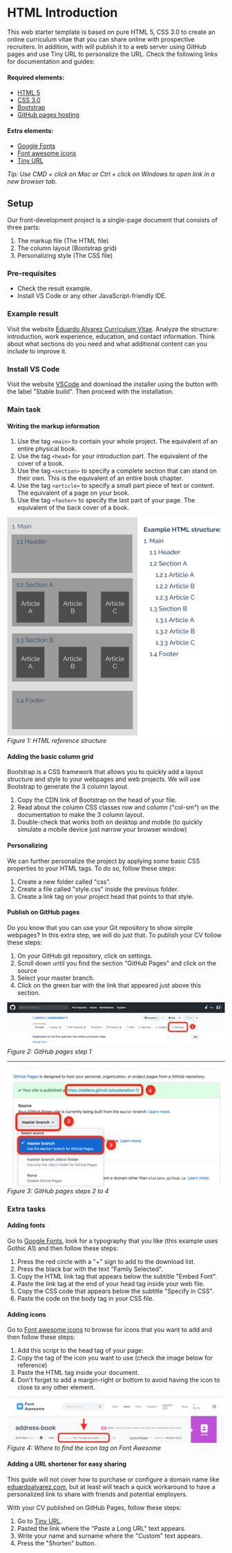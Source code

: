 # HTML Introduction
This web starter template is based on pure HTML 5, CSS 3.0 to create an online curriculum vitae that you can share online with prospective recruiters. In addition, with will publish it to a web server using GitHub pages and use Tiny URL to personalize the URL. Check the following links for documentation and guides:

#### Required elements:
- [HTML 5](https://www.w3schools.com/html/html5_intro.asp)
- [CSS 3.0](https://www.w3schools.com/css/)
- [Bootstrap](https://getbootstrap.com)
- [GitHub pages hosting](https://pages.github.com)

#### Extra elements:
- [Google Fonts](https://fonts.google.com)
- [Font awesome icons](https://fontawesome.com)
- [Tiny URL](https://tiny.cc)

*Tip: Use CMD + click on Mac or Ctrl + click on Windows to open link in a new browser tab.*

## Setup
Our front-development project is a single-page document that consists of three parts:
1. The markup file (The HTML file)
2. The column layout (Bootstrap grid)
3. Personalizing style (The CSS file)

### Pre-requisites
- Check the result example.
- Install VS Code or any other JavaScript-friendly IDE.

### Example result
Visit the website [Eduardo Alvarez Curriculum Vitae](http://tiny.cc/eduardo-cv). Analyze the structure: introduction, work experience, education, and contact information. Think about what sections do you need and what additional content can you include to improve it.

### Install VS Code
Visit the website [VSCode](https://code.visualstudio.com) and download the installer using the button with the label "Stable build". Then proceed with the installation.

### Main task
#### Writing the markup information
1. Use the tag `<main>` to contain your whole project. The equivalent of an entire physical book.
2. Use the tag `<head>` for your introduction part. The equivalent of the cover of a book.
3. Use the tag `<section>` to specify a complete section that can stand on their own. This is the equivalent of an entire book chapter.
4. Use the tag `<article>` to specify a small part piece of text or content. The equivalent of a page on your book.
5. Use the tag `<footer>` to specify the last part of your page. The equivalent of the back cover of a book.

![HTML reference structure](./images/html-structure.png)
*Figure 1: HTML reference structure*

#### Adding the basic column grid
Bootstrap is a CSS framework that allows you to quickly add a layout structure and style to your webpages and web projects. We will use Bootstrap to generate the 3 column layout.
1. Copy the CDN link of Bootstrap on the head of your file.
2. Read about the column CSS classes row and column ("col-sm") on the documentation to make the 3 column layout.
3. Double-check that works both on desktop and mobile (to quickly simulate a mobile device just narrow your browser window)

#### Personalizing
We can further personalize the project by applying some basic CSS properties to your HTML tags. To do so, follow these steps:
1. Create a new folder called "css".
2. Create a file called "style.css" inside the previous folder.
3. Create a link tag on your project head that points to that style.

#### Publish on GitHub pages
Do you know that you can use your Git repository to show simple webpages? In this extra step, we will do just that. To publish your CV follow these steps:
1. On your GitHub git repository, click on settings.
2. Scroll down until you find the section "GitHub Pages" and click on the source
3. Select your master branch.
4. Click on the green bar with the link that appeared just above this section.

![GitHub pages step 1](./images/github-1.png)
*Figure 2: GitHub pages step 1*

---

![GitHub pages step 2-4](./images/github-2.png)
*Figure 3: GitHub pages steps 2 to 4*

### Extra tasks
#### Adding fonts
Go to [Google Fonts](https://fonts.google.com), look for a typography that you like (this example uses Gothic A1) and then follow these steps:
1. Press the red circle with a "+" sign to add to the download list.
2. Press the black bar with the text "Family Selected".
3. Copy the HTML link tag that appears below the subtitle "Embed Font".
4. Paste the link tag at the end of your head tag inside your web file.
5. Copy the CSS code that appears below the subtitle "Specify in CSS".
6. Paste the code on the body tag in your CSS file.

#### Adding icons
Go to [Font awesome icons](https://fontawesome.com) to browse for icons that you want to add and then follow these steps:
1. Add this script to the head tag of your page: <script src="https://kit.fontawesome.com/86134dd369.js" crossorigin="anonymous"></script>
2. Copy the tag of the icon you want to use (check the image below for reference)
3. Paste the HTML tag inside your document.
4. Don't forget to add a margin-right or bottom to avoid having the icon to close to any other element.

![Font awesome tag](./images/font-awesome.png)
*Figure 4: Where to find the icon tag on Font Awesome*

#### Adding a URL shortener for easy sharing
This guide will not cover how to purchase or configure a domain name like [eduardoalvarez.com](http://www.eduardoalvarez.com), but at least will teach a quick workaround to have a personalized link to share with friends and potential employers.

With your CV published on GitHub Pages, follow these steps:
1. Go to [Tiny URL](https://tiny.cc). 
2. Pasted the link where the "Paste a Long URL" text appears.
3. Write your name and surname where the "Custom" text appears.
4. Press the "Shorten" button.